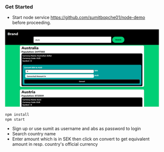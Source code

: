

### Get Started

* Start node service https://github.com/sumitbopche01/node-demo before proceeding.

![home](public/images/homePage.png)

```
npm install
npm start
```

 * Sign up or use sumit as username and abs as password to login
 * Search country name
 * Enter amount which is in SEK then click on convert to get equivalent amount in resp. country's official currency
